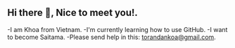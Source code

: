 ## Hi there 👋, Nice to meet you!.
-I am Khoa from Vietnam.
-I'm currently learning how to use GitHub.
-I want to become Saitama.
-Please send help in this: torandankoa@gmail.com.
<!--
**torankoa13/torankoa13** is a ✨ _special_ ✨ repository because its `README.md` (this file) appears on your GitHub profile.

Here are some ideas to get you started:

- 🔭 I’m currently working on ...
- 🌱 I’m currently learning ...
- 👯 I’m looking to collaborate on ...
- 🤔 I’m looking for help with ...
- 💬 Ask me about ...
- 📫 How to reach me: ...
- 😄 Pronouns: ...
- ⚡ Fun fact: ...
-->
